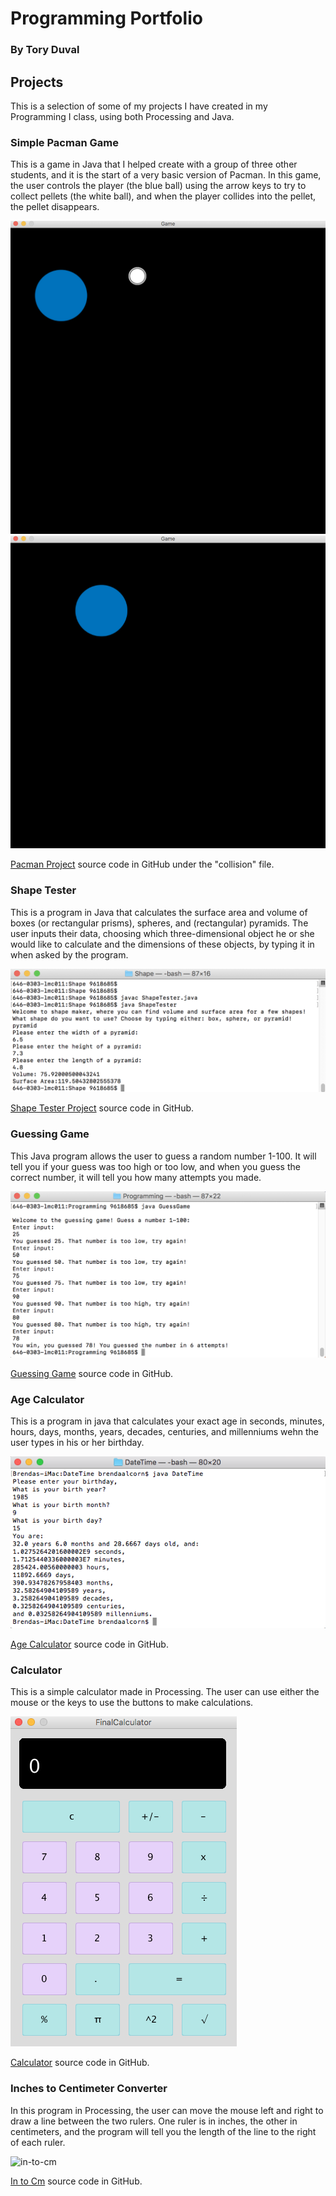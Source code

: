 # Programming Portfolio
### By Tory Duval


## Projects
  This is a selection of some of my projects I have created in my Programming I class, using both Processing and Java.

### Simple Pacman Game
  This is a game in Java that I helped create with a group of three other students, and it is the start of a very basic version of Pacman.  In this game, the user controls the player (the blue ball) using the arrow keys to try to collect pellets (the white ball), and when the player collides into the pellet, the pellet disappears.  
 
 ![PacmanGame.png](https://github.com/toryduval/programmingportfolio/blob/master/Images/PacmanGame.png "Player and pellet")
 ![PacmanCollision.png](https://github.com/toryduval/programmingportfolio/blob/master/Images/PacmanCollision.png "after collision")
 
 [Pacman Project](https://github.com/WREX-YX/pacMan/tree/master/src) source code in GitHub under the "collision" file.
 
 
### Shape Tester
  This is a program in Java that calculates the surface area and volume of boxes (or rectangular prisms), spheres, and (rectangular) pyramids.  The user inputs their data, choosing which three-dimensional object he or she would like to calculate and the dimensions of these objects, by typing it in when asked by the program.
  
  ![ShapeTester.png](https://github.com/toryduval/programmingportfolio/blob/master/Images/ShapeTester.png)
  
  [Shape Tester Project](https://github.com/toryduval/TGDShapes/blob/master/README.md) source code in GitHub.
  
### Guessing Game
  This Java program allows the user to guess a random number 1-100.  It will tell you if your guess was too high or too low, and when you guess the correct number, it will tell you how many attempts you made.
    
   ![GuessGame.png](https://github.com/toryduval/programmingportfolio/blob/master/Images/GuessGame.png)
    
   [Guessing Game](https://github.com/toryduval/GuessingGame) source code in GitHub.

### Age Calculator
  This is a program in java that calculates your exact age in seconds, minutes, hours, days, months, years, decades, centuries, and millenniums wehn the user types in his or her birthday.
  
  ![AgeCalc.png](https://github.com/toryduval/programmingportfolio/blob/master/Images/AgeCalc.png)
  
  [Age Calculator](https://github.com/toryduval/Age) source code in GitHub.
    
### Calculator
  This is a simple calculator made in Processing.  The user can use either the mouse or the keys to use the buttons to make calculations.
  
  ![Calculator.png](https://github.com/toryduval/Calculator/blob/master/Calculator.png)

  [Calculator](https://github.com/toryduval/Calculator) source code in GitHub.
### Inches to Centimeter Converter
  In this program in Processing, the user can move the mouse left and right to draw a line between the two rulers. One ruler is in inches, the other in centimeters, and the program will tell you the length of the line to the right of each ruler.
  
  ![in-to-cm](file:///Users/brendaalcorn/Desktop/Calculator.png)
  
  [In to Cm](https://github.com/toryduval/In-to-Cm) source code in GitHub.
